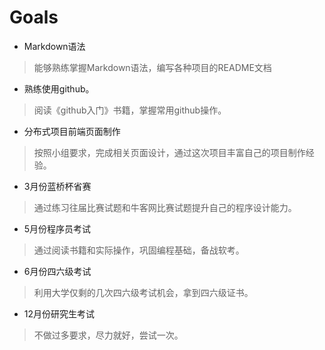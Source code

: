 # Goals

* Markdown语法
> 能够熟练掌握Markdown语法，编写各种项目的README文档
* 熟练使用github。
> 阅读《github入门》书籍，掌握常用github操作。
* 分布式项目前端页面制作
> 按照小组要求，完成相关页面设计，通过这次项目丰富自己的项目制作经验。
* 3月份蓝桥杯省赛
> 通过练习往届比赛试题和牛客网比赛试题提升自己的程序设计能力。
* 5月份程序员考试
> 通过阅读书籍和实际操作，巩固编程基础，备战软考。
* 6月份四六级考试
> 利用大学仅剩的几次四六级考试机会，拿到四六级证书。
* 12月份研究生考试
> 不做过多要求，尽力就好，尝试一次。